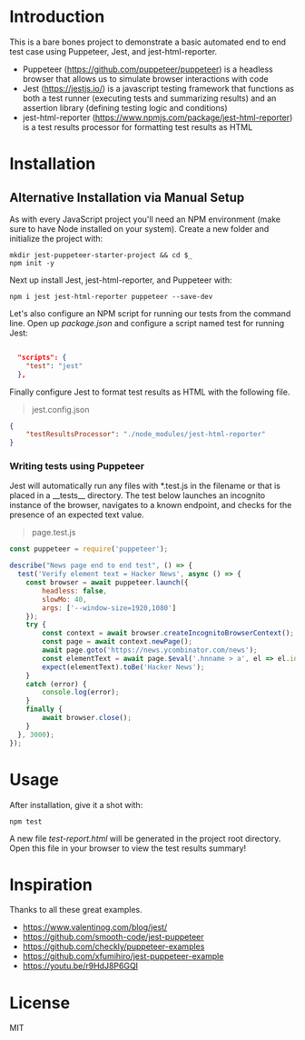 # Introduction
This is a bare bones project to demonstrate a basic automated end to end test case using Puppeteer, Jest, and jest-html-reporter.

- Puppeteer (https://github.com/puppeteer/puppeteer) is a headless browser that allows us to simulate browser interactions with code
- Jest (https://jestjs.io/) is a javascript testing framework that functions as both a test runner (executing tests and summarizing results) and an assertion library (defining testing logic and conditions)
- jest-html-reporter (https://www.npmjs.com/package/jest-html-reporter) is a test results processor for formatting test results as HTML

# Installation

## Alternative Installation via Manual Setup
As with every JavaScript project you'll need an NPM environment (make sure to have Node installed on your system).  Create a new folder and initialize the project with:
```
mkdir jest-puppeteer-starter-project && cd $_
npm init -y
```
Next up install Jest, jest-html-reporter, and Puppeteer with:
```
npm i jest jest-html-reporter puppeteer --save-dev
```

Let's also configure an NPM script for running our tests from the command line. Open up *package.json* and configure a script named test for running Jest:
```json

  "scripts": {
    "test": "jest"
  },
```
Finally configure Jest to format test results as HTML with the following file.
> jest.config.json
```json
{
	"testResultsProcessor": "./node_modules/jest-html-reporter"
}
```

### Writing tests using Puppeteer
Jest will automatically run any files with *.test.js in the filename or that is placed in a \_\_tests\_\_ directory.  The test below launches an incognito instance of the browser, navigates to a known endpoint, and checks for the presence of an expected text value.  
> page.test.js
```js
const puppeteer = require('puppeteer');

describe("News page end to end test", () => {
  test('Verify element text = Hacker News', async () => {
    const browser = await puppeteer.launch({
        headless: false,
        slowMo: 40,
        args: ['--window-size=1920,1080']
    });
    try {
        const context = await browser.createIncognitoBrowserContext();
        const page = await context.newPage();          
        await page.goto('https://news.ycombinator.com/news');
        const elementText = await page.$eval('.hnname > a', el => el.innerText);
        expect(elementText).toBe('Hacker News');        
    } 
    catch (error) {
        console.log(error);
    } 
    finally {
        await browser.close();
    }
  }, 3000);
});
```
# Usage
After installation, give it a shot with:
```
npm test
```
A new file *test-report.html* will be generated in the project root directory.  Open this file in your browser to view the test results summary!

# Inspiration
Thanks to all these great examples.
- https://www.valentinog.com/blog/jest/
- https://github.com/smooth-code/jest-puppeteer 
- https://github.com/checkly/puppeteer-examples
- https://github.com/xfumihiro/jest-puppeteer-example
- https://youtu.be/r9HdJ8P6GQI

# License
MIT